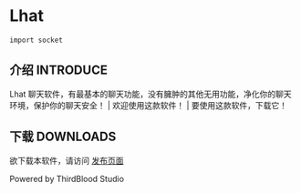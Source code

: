 # Lhat
`import socket`
## 介绍 INTRODUCE
Lhat 聊天软件，有最基本的聊天功能，没有臃肿的其他无用功能，净化你的聊天环境，保护你的聊天安全！
| 欢迎使用这款软件！
| 要使用这款软件，下载它！  

## 下载 DOWNLOADS
欲下载本软件，请访问 [发布页面](https://github.com/ThirdBlood/Lhat/releases/tag/Alpha)

Powered by ThirdBlood Studio
